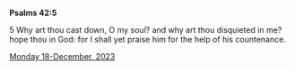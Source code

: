 **Psalms 42:5**

5 Why art thou cast down, O my soul? and why art thou disquieted in me? hope thou in God: for I shall yet praise him for the help of his countenance.

[Monday 18-December, 2023](https://getbible.net/kjv/Psalms/42/5)

